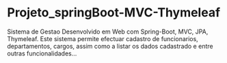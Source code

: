 # Projeto_springBoot-MVC-Thymeleaf
 Sistema de Gestao Desenvolvido em  Web com Spring-Boot, MVC, JPA, Thymeleaf. Este sistema permite efectuar cadastro de funcionarios, departamentos, cargos, assim como a listar os dados cadastrado e entre outras funcionalidades...
